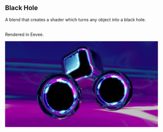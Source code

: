 ## Black Hole
A blend that creates a shader which turns any object into a black hole.
######
Rendered in Eevee.

![Black Hole](blackhole.png)
